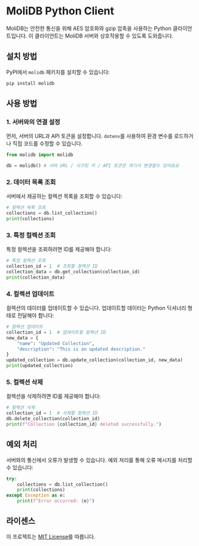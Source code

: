 # MoliDB Python Client

MoliDB는 안전한 통신을 위해 AES 암호화와 gzip 압축을 사용하는 Python 클라이언트입니다. 이 클라이언트는 MoliDB 서버와 상호작용할 수 있도록 도와줍니다.

## 설치 방법

PyPI에서 `molidb` 패키지를 설치할 수 있습니다:

```sh
pip install molidb
```

## 사용 방법

### 1. 서버와의 연결 설정

먼저, 서버의 URL과 API 토큰을 설정합니다. `dotenv`를 사용하여 환경 변수를 로드하거나 직접 코드를 수정할 수 있습니다.

```py
from molidb import molidb

db = molidb() # 서버 URL / 시크릿 키 / API 토큰은 여기서 변경할수 있어요요
```

### 2. 데이터 목록 조회

서버에서 제공하는 컬렉션 목록을 조회할 수 있습니다:

```py
# 컬렉션 목록 조회
collections = db.list_collection()
print(collections)
```

### 3. 특정 컬렉션 조회

특정 컬렉션을 조회하려면 ID를 제공해야 합니다:

```py
# 특정 컬렉션 조회
collection_id = 1  # 조회할 컬렉션 ID
collection_data = db.get_collection(collection_id)
print(collection_data)
```

### 4. 컬렉션 업데이트

컬렉션의 데이터를 업데이트할 수 있습니다. 업데이트할 데이터는 Python 딕셔너리 형태로 전달해야 합니다:

```py
# 컬렉션 업데이트
collection_id = 1  # 업데이트할 컬렉션 ID
new_data = {
    "name": "Updated Collection",
    "description": "This is an updated description."
}
updated_collection = db.update_collection(collection_id, new_data)
print(updated_collection)
```

### 5. 컬렉션 삭제

컬렉션을 삭제하려면 ID를 제공해야 합니다:

```py
# 컬렉션 삭제
collection_id = 1  # 삭제할 컬렉션 ID
db.delete_collection(collection_id)
print(f"Collection {collection_id} deleted successfully.")
```

## 예외 처리

서버와의 통신에서 오류가 발생할 수 있습니다. 예외 처리를 통해 오류 메시지를 처리할 수 있습니다:

```py
try:
    collections = db.list_collection()
    print(collections)
except Exception as e:
    print(f"Error occurred: {e}")
```

## 라이센스

이 프로젝트는 [MIT License](https://opensource.org/licenses/MIT)를 따릅니다.
